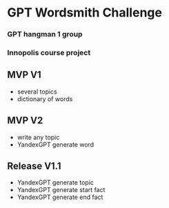 # GPT Wordsmith Challenge

### GPT hangman 1 group
### Innopolis course project

## MVP V1

- several topics
- dictionary of words

## MVP V2

- write any topic
- YandexGPT generate word

## Release V1.1

- YandexGPT generate topic
- YandexGPT generate start fact
- YandexGPT generate end fact

  
